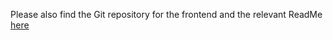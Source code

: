 Please also find the Git repository for the frontend and the relevant ReadMe [here](https://github.com/mikeomerta/sei-project4-frontend)
